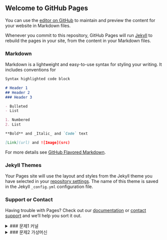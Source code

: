 ## Welcome to GitHub Pages

You can use the [editor on GitHub](https://github.com/moboong/LinuxAndNetwork/edit/main/README.md) to maintain and preview the content for your website in Markdown files.

Whenever you commit to this repository, GitHub Pages will run [Jekyll](https://jekyllrb.com/) to rebuild the pages in your site, from the content in your Markdown files.

### Markdown

Markdown is a lightweight and easy-to-use syntax for styling your writing. It includes conventions for

```markdown
Syntax highlighted code block

# Header 1
## Header 2
### Header 3

- Bulleted
- List

1. Numbered
2. List

**Bold** and _Italic_ and `Code` text

[Link](url) and ![Image](src)
```

For more details see [GitHub Flavored Markdown](https://guides.github.com/features/mastering-markdown/).

### Jekyll Themes

Your Pages site will use the layout and styles from the Jekyll theme you have selected in your [repository settings](https://github.com/moboong/LinuxAndNetwork/settings/pages). The name of this theme is saved in the Jekyll `_config.yml` configuration file.

### Support or Contact

Having trouble with Pages? Check out our [documentation](https://docs.github.com/categories/github-pages-basics/) or [contact support](https://support.github.com/contact) and we’ll help you sort it out.



<details markdown="1">
<summary>### 문제1 커널</summary>

운영체제의 핵심임.<br>
커널에서 (보안, 자원관리, 추상화) 역할을 수행함.<br>
자원관리 -> 메모리를 얼마나 CPU에 할당해줄 것인가에 대한 처리.<br>

커널의 구성: (안정, 메인라인, 프리패치) 버전<br>

리눅스 구성 그림 그리기.<br>
</details>

<details markdown="1">
<summary>### 문제2 가상머신</summary>
가상머신: PC 1대만으로 여러 대의 PC를 운영하는 것처럼 만드는 방법<br>
호스트 운영체제, 게스트 운영체제<br>

일반 환경 & 가상머신 환경 그림 그리기.<br>

가상머신 사용의 장점:<br>
1. 컴퓨터 1대로 실무와 비슷한 네트워크 환경 구성<br>
2. 운영체제 특정 시점을 저장하는 스냅숏 기능 -> 필요시 저장 시점으로 롤 백.<br>
3. 여러 개의 하드웨어를 장착하여 테스트 가능<br>
4. 현재 상태를 저장했다 추후에 이어서 작업하게 해주는 suspend 기능<br>


가상머신을 사용하기에 적합한 경우:<br>
1. 실무와 비슷한 네트워크 환경을 구성하여 여러 대의 서버를 구축하려 할 때<br>
2. 여러 가지 운영체제를 설치하여 학습하려 할 때<br>
3. 새로운 시스템을 도입하기 전에 테스트해보려 할 때<br>

</details>

